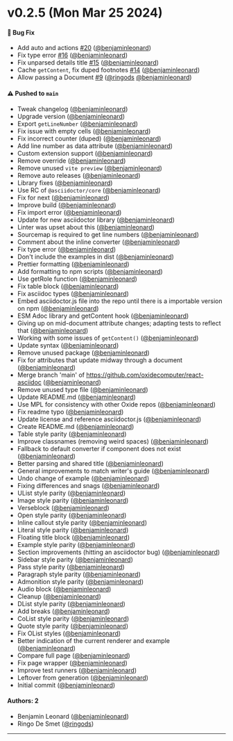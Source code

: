 # v0.2.5 (Mon Mar 25 2024)

#### 🐛 Bug Fix

- Add auto and actions [#20](https://github.com/oxidecomputer/react-asciidoc/pull/20)
  ([@benjaminleonard](https://github.com/benjaminleonard))
- Fix type error [#16](https://github.com/oxidecomputer/react-asciidoc/pull/16)
  ([@benjaminleonard](https://github.com/benjaminleonard))
- Fix unparsed details title [#15](https://github.com/oxidecomputer/react-asciidoc/pull/15)
  ([@benjaminleonard](https://github.com/benjaminleonard))
- Cache `getContent`, fix duped footnotes
  [#14](https://github.com/oxidecomputer/react-asciidoc/pull/14)
  ([@benjaminleonard](https://github.com/benjaminleonard))
- Allow passing a Document [#9](https://github.com/oxidecomputer/react-asciidoc/pull/9)
  ([@ringods](https://github.com/ringods)
  [@benjaminleonard](https://github.com/benjaminleonard))

#### ⚠️ Pushed to `main`

- Tweak changelog ([@benjaminleonard](https://github.com/benjaminleonard))
- Upgrade version ([@benjaminleonard](https://github.com/benjaminleonard))
- Export `getLineNumber` ([@benjaminleonard](https://github.com/benjaminleonard))
- Fix issue with empty cells ([@benjaminleonard](https://github.com/benjaminleonard))
- Fix incorrect counter (duped) ([@benjaminleonard](https://github.com/benjaminleonard))
- Add line number as data attribute ([@benjaminleonard](https://github.com/benjaminleonard))
- Custom extension support ([@benjaminleonard](https://github.com/benjaminleonard))
- Remove override ([@benjaminleonard](https://github.com/benjaminleonard))
- Remove unused `vite preview` ([@benjaminleonard](https://github.com/benjaminleonard))
- Remove auto releases ([@benjaminleonard](https://github.com/benjaminleonard))
- Library fixes ([@benjaminleonard](https://github.com/benjaminleonard))
- Use RC of `@asciidoctor/core` ([@benjaminleonard](https://github.com/benjaminleonard))
- Fix for next ([@benjaminleonard](https://github.com/benjaminleonard))
- Improve build ([@benjaminleonard](https://github.com/benjaminleonard))
- Fix import error ([@benjaminleonard](https://github.com/benjaminleonard))
- Update for new asciidoctor library
  ([@benjaminleonard](https://github.com/benjaminleonard))
- Linter was upset about this ([@benjaminleonard](https://github.com/benjaminleonard))
- Sourcemap is required to get line numbers
  ([@benjaminleonard](https://github.com/benjaminleonard))
- Comment about the inline converter
  ([@benjaminleonard](https://github.com/benjaminleonard))
- Fix type error ([@benjaminleonard](https://github.com/benjaminleonard))
- Don't include the examples in dist
  ([@benjaminleonard](https://github.com/benjaminleonard))
- Prettier formatting ([@benjaminleonard](https://github.com/benjaminleonard))
- Add formatting to npm scripts ([@benjaminleonard](https://github.com/benjaminleonard))
- Use getRole function ([@benjaminleonard](https://github.com/benjaminleonard))
- Fix table block ([@benjaminleonard](https://github.com/benjaminleonard))
- Fix asciidoc types ([@benjaminleonard](https://github.com/benjaminleonard))
- Embed asciidoctor.js file into the repo until there is a importable version on npm
  ([@benjaminleonard](https://github.com/benjaminleonard))
- ESM Adoc library and getContent hook
  ([@benjaminleonard](https://github.com/benjaminleonard))
- Giving up on mid-document attribute changes; adapting tests to reflect that
  ([@benjaminleonard](https://github.com/benjaminleonard))
- Working with some issues of `getContent()`
  ([@benjaminleonard](https://github.com/benjaminleonard))
- Update syntax ([@benjaminleonard](https://github.com/benjaminleonard))
- Remove unused package ([@benjaminleonard](https://github.com/benjaminleonard))
- Fix for attributes that update midway through a document
  ([@benjaminleonard](https://github.com/benjaminleonard))
- Merge branch 'main' of https://github.com/oxidecomputer/react-asciidoc
  ([@benjaminleonard](https://github.com/benjaminleonard))
- Remove unused type file ([@benjaminleonard](https://github.com/benjaminleonard))
- Update README.md ([@benjaminleonard](https://github.com/benjaminleonard))
- Use MPL for consistency with other Oxide repos
  ([@benjaminleonard](https://github.com/benjaminleonard))
- Fix readme typo ([@benjaminleonard](https://github.com/benjaminleonard))
- Update license and reference asciidoctor.js
  ([@benjaminleonard](https://github.com/benjaminleonard))
- Create README.md ([@benjaminleonard](https://github.com/benjaminleonard))
- Table style parity ([@benjaminleonard](https://github.com/benjaminleonard))
- Improve classnames (removing weird spaces)
  ([@benjaminleonard](https://github.com/benjaminleonard))
- Fallback to default converter if component does not exist
  ([@benjaminleonard](https://github.com/benjaminleonard))
- Better parsing and shared title ([@benjaminleonard](https://github.com/benjaminleonard))
- General improvements to match writer's guide
  ([@benjaminleonard](https://github.com/benjaminleonard))
- Undo change of example ([@benjaminleonard](https://github.com/benjaminleonard))
- Fixing differences and snags ([@benjaminleonard](https://github.com/benjaminleonard))
- UList style parity ([@benjaminleonard](https://github.com/benjaminleonard))
- Image style parity ([@benjaminleonard](https://github.com/benjaminleonard))
- Verseblock ([@benjaminleonard](https://github.com/benjaminleonard))
- Open style parity ([@benjaminleonard](https://github.com/benjaminleonard))
- Inline callout style parity ([@benjaminleonard](https://github.com/benjaminleonard))
- Literal style parity ([@benjaminleonard](https://github.com/benjaminleonard))
- Floating title block ([@benjaminleonard](https://github.com/benjaminleonard))
- Example style parity ([@benjaminleonard](https://github.com/benjaminleonard))
- Section improvements (hitting an asciidoctor bug)
  ([@benjaminleonard](https://github.com/benjaminleonard))
- Sidebar style parity ([@benjaminleonard](https://github.com/benjaminleonard))
- Pass style parity ([@benjaminleonard](https://github.com/benjaminleonard))
- Paragraph style parity ([@benjaminleonard](https://github.com/benjaminleonard))
- Admonition style parity ([@benjaminleonard](https://github.com/benjaminleonard))
- Audio block ([@benjaminleonard](https://github.com/benjaminleonard))
- Cleanup ([@benjaminleonard](https://github.com/benjaminleonard))
- DList style parity ([@benjaminleonard](https://github.com/benjaminleonard))
- Add breaks ([@benjaminleonard](https://github.com/benjaminleonard))
- CoList style parity ([@benjaminleonard](https://github.com/benjaminleonard))
- Quote style parity ([@benjaminleonard](https://github.com/benjaminleonard))
- Fix OList styles ([@benjaminleonard](https://github.com/benjaminleonard))
- Better indication of the current renderer and example
  ([@benjaminleonard](https://github.com/benjaminleonard))
- Compare full page ([@benjaminleonard](https://github.com/benjaminleonard))
- Fix page wrapper ([@benjaminleonard](https://github.com/benjaminleonard))
- Improve test runners ([@benjaminleonard](https://github.com/benjaminleonard))
- Leftover from generation ([@benjaminleonard](https://github.com/benjaminleonard))
- Initial commit ([@benjaminleonard](https://github.com/benjaminleonard))

#### Authors: 2

- Benjamin Leonard ([@benjaminleonard](https://github.com/benjaminleonard))
- Ringo De Smet ([@ringods](https://github.com/ringods))

---
